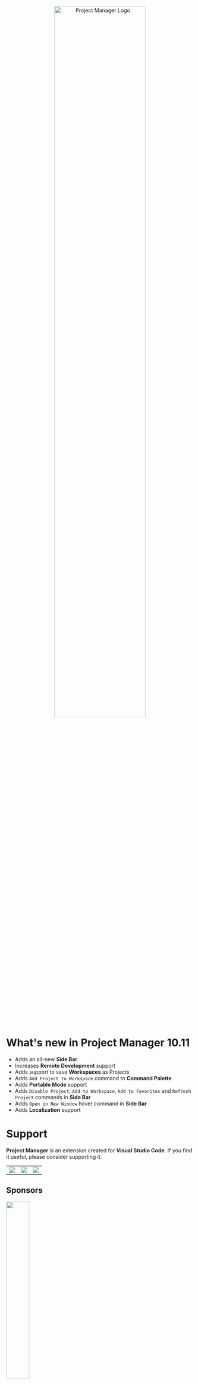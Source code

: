 <p align="center">
  <br />
  <a title="Learn more about Project Manager" href="http://github.com/alefragnani/vscode-project-manager"><img src="https://raw.githubusercontent.com/alefragnani/vscode-project-manager/master/images/vscode-project-manager-logo-readme.png" alt="Project Manager Logo" width="70%" /></a>
</p>

# What's new in Project Manager 10.11

* Adds an all-new **Side Bar**
* Increases **Remote Development** support
* Adds support to save **Workspaces** as Projects
* Adds `Add Project to Workspace` command to **Command Palette**
* Adds **Portable Mode** support
* Adds `Disable Project`, `Add to Workspace`, `Add to Favorites` and `Refresh Project` commands in **Side Bar**
* Adds `Open in New Window` hover command in **Side Bar**
* Adds **Localization** support

# Support

**Project Manager** is an extension created for **Visual Studio Code**. If you find it useful, please consider supporting it.

<table align="center" width="60%" border="0">
  <tr>
    <td>
      <a title="Paypal" href="https://www.paypal.com/cgi-bin/webscr?cmd=_donations&business=EP57F3B6FXKTU&lc=US&item_name=Alessandro%20Fragnani&item_number=vscode%20extensions&currency_code=USD&bn=PP%2dDonationsBF%3abtn_donate_SM%2egif%3aNonHosted"><img src="https://www.paypalobjects.com/en_US/i/btn/btn_donate_SM.gif"/></a>
    </td>
    <td>
      <a title="Paypal" href="https://www.paypal.com/cgi-bin/webscr?cmd=_donations&business=EP57F3B6FXKTU&lc=BR&item_name=Alessandro%20Fragnani&item_number=vscode%20extensions&currency_code=BRL&bn=PP%2dDonationsBF%3abtn_donate_SM%2egif%3aNonHosted"><img src="https://www.paypalobjects.com/pt_BR/i/btn/btn_donate_SM.gif"/></a>
    </td>
    <td>
      <a title="Patreon" href="https://www.patreon.com/alefragnani"><img src="https://raw.githubusercontent.com/alefragnani/oss-resources/master/images/button-become-a-patron-rounded-small.png"/></a>
    </td>
  </tr>
</table>

## Sponsors

<a title="Try CodeStream" href="https://sponsorlink.codestream.com/?utm_source=vscmarket&utm_campaign=projectmanager&utm_medium=banner"><img src="https://alt-images.codestream.com/codestream_logo_projectmanager.png" width="35%"/></a></br>
Discussing code is now as easy as highlighting a block and typing a comment right from your IDE. Take the pain out of code reviews and improve code quality.<br> <a title="Try CodeStream" href="https://sponsorlink.codestream.com/?utm_source=vscmarket&utm_campaign=projectmanager&utm_medium=banner">Try it free</a>

<br>

# Project Manager

It helps you to easily access your **projects**, no matter where they are located. _Don't miss that important projects anymore_. 

You can define your own **Projects** (also called **Favorites**), or choose for auto-detect **Git**, **Mercurial** or **SVN** repositories, **VSCode** folders, or **any** other folder.

Here are some of the features that **Project Manager** provides:

* Save any folder as a **Project**
* Save any workspace as a **Project**
* Auto-detect **Git**, **Mercurial** or **SVN** repositiories
* Open projects in the same or new window
* Identify _deleted/renamed_ projects
* A **Status Bar** which identifies the current project
* A dedicated **Side Bar**

# Features

## Available Commands

* `Project Manager: Save Project` Save the current folder/workspace as a new project
* `Project Manager: Edit Project` Edit your projects manually (`projects.json`)
* `Project Manager: List Projects to Open` List all saved/detected projects and pick one
* `Project Manager: List Projects to Open in New Window` List all saved/detected projects and pick one to be opened in New Window
* `Project Manager: Refresh Projects` Refresh the cached projects

## Manage your projects

### Save Project

You can save the current folder/workspace as a **Project** at any time. You just need to type its name. 

![Save](https://github.com/alefragnani/vscode-project-manager/raw/master/images/project-manager-save.png)

> It suggests a name to you _automatically_ :)
 
### Edit Projects

For easier customization of your project list, you can edit the `projects.json` file, directly inside **Code**. Just execute `Project Manager: Edit Projects` and the `projects.json` file is opened. Simple as this:

```json
[
    {
        "name": "Pascal MI",
        "rootPath": "c:\\PascalProjects\\pascal-menu-insight",
        "paths": [],
        "group": "",
        "enabled": true
    },
    {
        "name": "Bookmarks",
        "rootPath": "$home\\Documents\\GitHub\\vscode-bookmarks",
        "paths": [],
        "group": "",
        "enabled": true
    },
    {
        "name": "Numbered Bookmarks",
        "rootPath": "$home\\Documents\\GitHub\\vscode-numbered-bookmarks",
        "paths": [],
        "group": "",
        "enabled": false
    }
]
```

For now, only `name`, `rootPath`, and `enabled` fields are used.
> Use a special variable called `$home` while defining any `path`. It will be replaced by the HOME folder.

> Projects that are *not* `enabled` will be hidden from project listings until re-enabled.

> Be sure that the JSON file is well-formed. Otherwise, **Project Manager** will not be able to open it, and an error message like this should appear. In this case, you should use the `Open File` button to fix it.

![Corrupted](https://github.com/alefragnani/vscode-project-manager/raw/master/images/project-manager-edit-corrupted-projectsJson.png)

## Access 

### List Projects to Open

Shows your projects and select one to open.

### List Projects to Open in New Window

Just like **List Projects** but always opening in **New Window**.

## Keyboard Focused Users

If you are a keyboard focused user and uses _Vim like_ keyboard navigation, you can navigate thru the project list with your own keybindings. 

Just use the `when` clause `"inProjectManagerList"`, like:

```json
    {
        "key": "ctrl+j",
        "command": "workbench.action.quickOpenSelectNext",
        "when": "inProjectManagerList"
    }
```

## Available Settings

You can choose how your projects are sorted

* `Saved`: The order that you saved the projects
* `Name`: The name that you typed for the project
* `Path`: The full path of the project
* `Recent`: The recently used projects

```json
    "projectManager.sortList": "Name"
```

![List](https://github.com/alefragnani/vscode-project-manager/raw/master/images/project-manager-list-sort-by-name.png)

* Choose if the project list must be grouped by its _kind_ (**Favorites**, **Git**, **Mercurial**, **SVN** and **VS Code**).

```json
    "projectManager.groupList": true
```

* Should the current project be removed from the list? (`false` by default)

```json
    "projectManager.removeCurrentProjectFromList": true
```

* Should identify _invalid paths_ on project list? (`true` by default)

```json 
    "projectManager.checkInvalidPathsBeforeListing": false
```

* Filter Projects Through Full Path (`false` by default)

```json 
    "projectManager.filterOnFullPath": true
```

* Custom projects file (`projects.json`) location

If you intend to _share_ projects between  **Stable** and **Insider** installations, or if you store your settings in different locations (cloud services), you can indicate an _alternative_ location for the `projects.json` file.

```json
    "projectManager.projectsLocation": "C\\Users\\myUser\\AppData\\Roaming\\Code\\User"
```

* Automatic Detection of Projects (**Git** ![git](https://github.com/alefragnani/vscode-project-manager/raw/master/images/ico_git_branch.png), **Mercurial** ![git](https://github.com/alefragnani/vscode-project-manager/raw/master/images/ico_git_branch.png), **SVN** ![svn](https://github.com/alefragnani/vscode-project-manager/raw/master/images/ico_svn.png) and **VSCode** ![vscode](https://github.com/alefragnani/vscode-project-manager/raw/master/images/ico_file_code.png))

```json
    "projectManager.git.baseFolders": [
        "c:\\Projects\\code",
        "d:\\MoreProjects\\code-testing",
        "$home\\personal-coding"
    ]
```
> Define the folders which contains the projects

```json
    "projectManager.git.ignoredFolders": [
        "node_modules", 
        "out", 
        "typings", 
        "test"
    ],
```
> Define which folders should be ignored (inside the BaseFolders)

```json
    "projectManager.git.maxDepthRecursion": 4
```
> Define how deeps it should search for projects

* Cache automatically detected projects (`true` by default)

```json 
    "projectManager.cacheProjectsBetweenSessions": false
```

* Display the Project Name in Status Bar (`true` by default)

```json 
    "projectManager.showProjectNameInStatusBar": true
```

* Open projects in _New Window_ when clicking in status bar (`false` by default)

```json 
    "projectManager.openInNewWindowWhenClickingInStatusBar": true
```

## Side Bar

The **Projects** are now presented id its own **Side Bar**, giving you more free space in your Explorer view. You will have a few extra commands available:

* Open a project, simply clicking in the project item
* Open a project in a New Window, right clicking in the project item, or using the hover button
* Add a project to the current Workspace

![Side Bar](https://github.com/alefragnani/vscode-project-manager/raw/master/images/vscode-project-manager-side-bar.gif)

> If you don't want to see the **Project Manager** icon in the Activity Bar, right-click and uncheck it from the context menu. 

## Installation and Configuration

You should follow the official documentation to:

- [Install the extension](https://code.visualstudio.com/docs/editor/extension-gallery)
- [Modify its settings](https://code.visualstudio.com/docs/getstarted/settings)

# License

[MIT](https://github.com/alefragnani/vscode-project-manager/blob/master/LICENSE.md) &copy; Alessandro Fragnani
